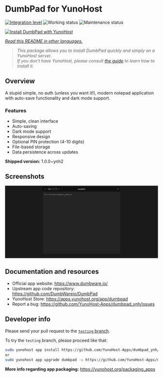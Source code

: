 <!--
N.B.: This README was automatically generated by <https://github.com/YunoHost/apps/tree/master/tools/readme_generator>
It shall NOT be edited by hand.
-->

# DumbPad for YunoHost

[![Integration level](https://apps.yunohost.org/badge/integration/dumbpad)](https://ci-apps.yunohost.org/ci/apps/dumbpad/)
![Working status](https://apps.yunohost.org/badge/state/dumbpad)
![Maintenance status](https://apps.yunohost.org/badge/maintained/dumbpad)

[![Install DumbPad with YunoHost](https://install-app.yunohost.org/install-with-yunohost.svg)](https://install-app.yunohost.org/?app=dumbpad)

*[Read this README in other languages.](./ALL_README.md)*

> *This package allows you to install DumbPad quickly and simply on a YunoHost server.*  
> *If you don't have YunoHost, please consult [the guide](https://yunohost.org/install) to learn how to install it.*

## Overview

A stupid simple, no auth (unless you want it!), modern notepad application with auto-save functionality and dark mode support.

### Features

- Simple, clean interface
- Auto-saving
- Dark mode support
- Responsive design
- Optional PIN protection (4-10 digits)
- File-based storage
- Data persistence across updates


**Shipped version:** 1.0.0~ynh2

## Screenshots

![Screenshot of DumbPad](./doc/screenshots/screenshot.png)

## Documentation and resources

- Official app website: <https://www.dumbware.io/>
- Upstream app code repository: <https://github.com/DumbWareio/DumbPad>
- YunoHost Store: <https://apps.yunohost.org/app/dumbpad>
- Report a bug: <https://github.com/YunoHost-Apps/dumbpad_ynh/issues>

## Developer info

Please send your pull request to the [`testing` branch](https://github.com/YunoHost-Apps/dumbpad_ynh/tree/testing).

To try the `testing` branch, please proceed like that:

```bash
sudo yunohost app install https://github.com/YunoHost-Apps/dumbpad_ynh/tree/testing --debug
or
sudo yunohost app upgrade dumbpad -u https://github.com/YunoHost-Apps/dumbpad_ynh/tree/testing --debug
```

**More info regarding app packaging:** <https://yunohost.org/packaging_apps>
